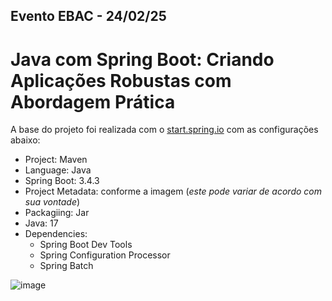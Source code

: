 ## Evento EBAC - 24/02/25
# Java com Spring Boot: Criando Aplicações Robustas com Abordagem Prática


A base do projeto foi realizada com o [start.spring.io](https://start.spring.io/) com as configurações abaixo:
- Project: Maven
- Language: Java
- Spring Boot: 3.4.3
- Project Metadata: conforme a imagem (_este pode variar de acordo com sua vontade_)
- Packagiing: Jar
- Java: 17
- Dependencies:
  - Spring Boot Dev Tools
  - Spring Configuration Processor
  - Spring Batch

![image](https://github.com/user-attachments/assets/3d73a78e-964c-4148-87da-5b693a3a08a1)

